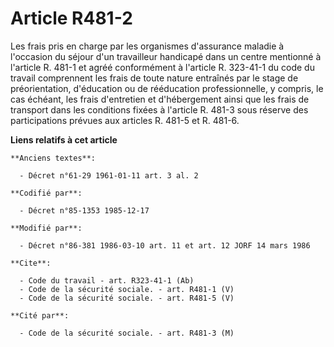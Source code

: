 # Article R481-2

Les frais pris en charge par les organismes d'assurance maladie à l'occasion du séjour d'un travailleur handicapé dans un
centre mentionné à l'article R. 481-1 et agréé conformément à l'article R. 323-41-1 du code du travail comprennent les frais
de toute nature entraînés par le stage de préorientation, d'éducation ou de rééducation professionnelle, y compris, le cas
échéant, les frais d'entretien et d'hébergement ainsi que les frais de transport dans les conditions fixées à l'article R.
481-3 sous réserve des participations prévues aux articles R. 481-5 et R. 481-6.

**Liens relatifs à cet article**

	**Anciens textes**:

	  - Décret n°61-29 1961-01-11 art. 3 al. 2

	**Codifié par**:

	  - Décret n°85-1353 1985-12-17

	**Modifié par**:

	  - Décret n°86-381 1986-03-10 art. 11 et art. 12 JORF 14 mars 1986

	**Cite**:

	  - Code du travail - art. R323-41-1 (Ab)
	  - Code de la sécurité sociale. - art. R481-1 (V)
	  - Code de la sécurité sociale. - art. R481-5 (V)

	**Cité par**:

	  - Code de la sécurité sociale. - art. R481-3 (M)
